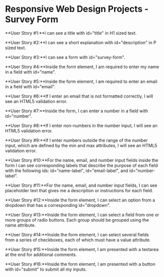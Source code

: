# Responsive Web Design Projects - Survey Form

**User Story #1:**I can see a title with id="title" in H1 sized text.

**User Story #2:**I can see a short explanation with id="description" in P sized text.

**User Story #3:**I can see a form with id="survey-form".

**User Story #4:**Inside the form element, I am required to enter my name in a field with id="name".

**User Story #5:**Inside the form element, I am required to enter an email in a field with id="email".

**User Story #6:**If I enter an email that is not formatted correctly, I will see an HTML5 validation error.

**User Story #7:**Inside the form, I can enter a number in a field with id="number".

**User Story #8:**If I enter non-numbers in the number input, I will see an HTML5 validation error.

**User Story #9:**If I enter numbers outside the range of the number input, which are defined by the min and max attributes, I will see an HTML5 validation error.

**User Story #10:**For the name, email, and number input fields inside the form I can see corresponding labels that describe the purpose of each field with the following ids: id="name-label", id="email-label", and id="number-label".

**User Story #11:**For the name, email, and number input fields, I can see placeholder text that gives me a description or instructions for each field.

**User Story #12:**Inside the form element, I can select an option from a dropdown that has a corresponding id="dropdown".

**User Story #13:**Inside the form element, I can select a field from one or more groups of radio buttons. Each group should be grouped using the name attribute.

**User Story #14:**Inside the form element, I can select several fields from a series of checkboxes, each of which must have a value attribute.

**User Story #15:**Inside the form element, I am presented with a textarea at the end for additional comments.

**User Story #16:**Inside the form element, I am presented with a button with id="submit" to submit all my inputs.
